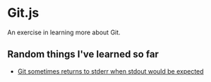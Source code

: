 # Git.js
An exercise in learning more about Git.

## Random things I've learned so far

 - [Git sometimes returns to stderr when stdout would be expected](http://git.661346.n2.nabble.com/Bugreport-Git-responds-with-stderr-instead-of-stdout-td4959280.html)
